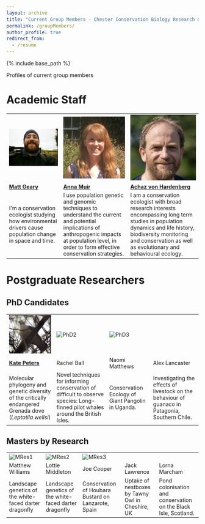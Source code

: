 ```yaml
---
layout: archive
title: "Current Group Members - Chester Conservation Biology Research Group"
permalink: /groupMembers/
author_profile: true
redirect_from:
  - /resume
---
```


{% include base_path %}

Profiles of current group members

# Academic Staff
<table border="0" align  = "center" width  = "400">
 <tr>
    <td style="border: 0;"><img src="../images/mg.jpg" alt="Matt Geary"></td>
    <td style="border: 0;"><img src="../images/anna-muir.jpg" alt="Anna Muir"></td>
	<td style="border: 0;"><img src="../images/achaz-von-hardenberg.jpg" alt="Achaz von Hardenberg"></td>
 </tr>
 <tr>
    <td style="border: 0;"><a href="http://mattgeary.github.io"><b>Matt Geary</b></a></td>
    <td style="border: 0;"><a href="https://www.researchgate.net/profile/Anna_Muir"><b>Anna Muir</b></a></td>
	<td style="border: 0;"><a href="https://achazhardenberg.github.io/"><b>Achaz von Hardenberg</b></a></td>
 </tr>
  <tr>
    <td style="border: 0;">I'm a conservation ecologist studying how environmental drivers cause population change in space and time.</td>
    <td style="border: 0;">I use population genetic and genomic techniques to understand the current and potential implications of anthropogenic impacts at population level, in order to form effective conservation strategies.</td>
	<td style="border: 0;">I am a conservation ecologist with broad research interests encompassing long term studies in population dynamics and life history, biodiversity monitoring and conservation as well as evolutionary and behavioural ecology.</td>
 </tr>
</table>

# Postgraduate Researchers  

## PhD Candidates

<table border="0" align  = "center" width = "400">
 <tr>
    <td style="border: 0;"><img src="../images/GD.jpg" alt="Kate Peters"></td>
    <td style="border: 0;"><img src="" alt="PhD2"></td>
	<td style="border: 0;"><img src="" alt="PhD3"></td>
 </tr>
 <tr>
    <td style="border: 0;"><a href="http://chesterconsbio.github.io/cpeters.html"><b>Kate Peters</b></a></td>
    <td style="border: 0;">Rachel Ball</td>
	<td style="border: 0;">Naomi Matthews</td>
	<td style="border: 0;">Alex Lancaster</td>
 </tr>
  <tr>
    <td style="border: 0;">Molecular phylogeny and genetic diversity of the critically endangered Grenada dove (<i>Leptotila wellsi</i>)</td>
    <td style="border: 0;">Novel techniques for informing conservation of difficult to observe species: Long-finned pilot whales around the British Isles. </td>
	<td style="border: 0;">Conservation Ecology of Giant Pangolin in Uganda.</td>
	<td style="border: 0;">Investigating the effects of livestock on the behaviour of guanaco in Patagonia, Southern Chile.</td>
 </tr>
</table>

## Masters by Research

<table border="0" align  = "center" width  = 400>
 <tr>
    <td style="border: 0;"><img src="" alt="MRes1"></td>
    <td style="border: 0;"><img src="" alt="MRes2"></td>
	<td style="border: 0;"><img src="" alt="MRes3"></td>
 </tr>
 <tr>
    <td style="border: 0;">Matthew Williams</td>
    <td style="border: 0;">Lottie Middleton</td>
	<td style="border: 0;">Joe Cooper</td>
	<td style="border: 0;">Jack Lawrence</td>
	<td style="border: 0;">Lorna Marcham</td>
 </tr>
  <tr>
    <td style="border: 0;">Landscape genetics of the white-faced darter dragonfly</td>
    <td style="border: 0;">Landscape genetics of the white-faced darter dragonfly</td>
	<td style="border: 0;">Conservation of Houbara Bustard on Lanzarote, Spain</td>
	<td style="border: 0;">Uptake of nestboxes by Tawny Owl in Cheshire, UK</td>
	<td style="border: 0;">Pond colonisation and conservation on the Black Isle, Scotland.</td>
 </tr>
</table>
